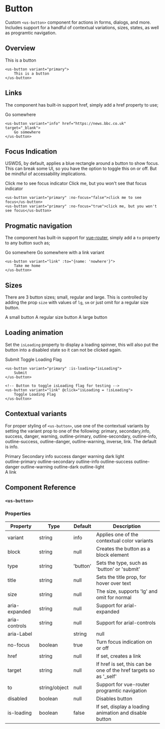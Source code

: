 # Button

Custom `<us-button>` component for actions in forms, dialogs, and more. Includes support for a handful of contextual variations, sizes, states, as well as programtic navigation.

## Overview

<us-button variant="primary" class="mt-4">This is a button</us-button>

``` vue
<us-button variant="primary">
    This is a button
</us-button>
```

## Links

The component has built-in support href, simply add a href property to use;

<us-button variant="info" href="https://news.bbc.co.uk" target="_blank" class="mb-1">Go somewhere</us-button>

``` vue
<us-button variant="info" href="https://news.bbc.co.uk" target="_blank">
    Go somewhere
</us-button>
```

## Focus Indication

USWDS, by default, applies a blue rectangle around a button to show focus. This can break some UI, so you have the option to toggle this on or off. But be mindful of accessability implications.

<div class="mt-3 mb-3">
    <us-button variant="primary" :no-focus="false">Click me to see focus indicator</us-button>
    <us-button variant="primary" :no-focus="true">Click me, but you won't see that focus indicator</us-button>
</div>

``` vue
<us-button variant="primary" :no-focus="false">click me to see focus</us-button>
<us-button variant="primary" :no-focus="true">click me, but you won't see focus</us-button>
```

## Progmatic navigation

The component has built-in support for [vue-router](https://router.vuejs.org/), simply add a `to` property to any button such as;

<div class="mt-3 mb-3">
<us-button variant="danger" :to="{name: 'nowhere'}" class="mb-1">Go somewhere</us-button>
<us-button variant="link" :to="{name: 'nowhere'}" class="mb-1">Go somewhere with a link variant</us-button>
</div>

``` vue
<us-button variant="link" :to="{name: 'nowhere'}">
    Take me home
</us-button>
```

## Sizes

There are 3 button sizes; small, regular and large. This is controlled by adding the prop `size` with values of `lg`, `sm` or just omit for a regular size button.

<div class="mt-3 mb-3">
    <us-button variant="primary" size="sm" class="mb-1">A small button</us-button>
    <us-button variant="primary" class="mb-1">A regular size button</us-button>
    <us-button variant="primary" size="lg" class="mb-1">A large button</us-button>
</div>


## Loading animation

Set the `isLoading` property to display a loading spinner, this will also put the button into a disabled state so it can not be clicked again.

<div class="mt-3 mb-3">
<us-button variant="primary" class="mr-3" :is-loading="isLoading">Submit</us-button>
<us-button size="sm" variant="link" @click="isLoading = !isLoading">Toggle Loading Flag</us-button>
</div>

``` vue
<us-button variant="primary" :is-loading="isLoading">
    Submit
</us-button>

<!-- Button to toggle isLoading flag for testing -->
<us-button variant="link" @click="isLoading = !isLoading">
    Toggle Loading Flag
</us-button>
```

## Contextual variants

For proper styling of `<us-button>`, use one of the contextual variants by setting the variant prop to one of the following: primary,
secondary,info, success, danger, warning, outline-primary, outline-secondary, outline-info, outline-success, outline-danger,
outline-warning, inverse, link. The default is info.

<div class="mt-3 mb-3">
    <!--<us-button v-for="variant in btnVariants" :key="variant" :variant="variant" class="mr-2 mb-1">{{variant}}</us-button>-->
    <div>
        <us-button variant="primary" class="mr-1 mb-2">Primary</us-button>
        <us-button variant="secondary" class="mr-1 mb-2">Secondary</us-button>
        <us-button variant="info" class="mr-1 mb-2">info</us-button>
        <us-button variant="success" class="mr-1 mb-2">success</us-button>
        <us-button variant="danger" class="mr-1 mb-2">danger</us-button>
        <us-button variant="warning" class="mr-1 mb-2">warning</us-button>
        <us-button variant="dark" class="mr-1 mb-2">dark</us-button>
        <us-button variant="light" class="mr-1 mb-2">light</us-button>
    </div>
    <div>
        <us-button variant="outline-primary" class="mr-1 mb-2">outline-primary</us-button>
        <us-button variant="outline-secondary" class="mr-1 mb-2">outline-secondary</us-button>
        <us-button variant="outline-info" class="mr-1 mb-2">outline-info</us-button>
        <us-button variant="outline-success" class="mr-1 mb-2">outline-success</us-button>
        <us-button variant="outline-danger" class="mr-1 mb-2">outline-danger</us-button>
        <us-button variant="outline-warning" class="mr-1 mb-2">outline-warning</us-button>
        <us-button variant="outline-dark" class="mr-1 mb-2">outline-dark</us-button>
        <us-button variant="outline-light" class="mr-1 mb-2">outline-light</us-button>
    </div>
    <div>
        <us-button variant="link" class="mb-1 mb-1">A link</us-button>
    </div>
</div>

## Component Reference

### `<us-button>`

### Properties 

| Property | Type  | Default | Description |
| -------- | ----- | ------- | ----------- | 
| variant  | string | info | Applies one of the contextual color variants |
| block | string | null | Creates the button as a block element |
| type | string | 'button' | Sets the type, such as 'button' or 'submit'
| title | string | null | Sets the title prop, for hover over text  |
| size | string | null | The size, supports 'lg' and omit for normal |
| aria-expanded | string | null | Support for arial-expanded |
| aria-controls | string | null | Support for arial-controls |
| aria-Label | | string  | null | Support for arial-label |
| no-focus | boolean | true | Turn focus indication on or off |
| href | string | null | If set, creates a link |
| target | string  | null | If href is set, this can be one of the href targets so as '_self' |
| to | string/object | null | Support for vue-router programtic navigation |
| disabled | boolean | null | Disables button |
| is-loading | boolean | false | If set, display a loading animation and disable button |

<script>
export default {
    data() {
        return {
            isLoading: true,
            btnVariants: [
                'primary',
                'secondary',
                'info',
                'success',
                'danger',
                'warning',
                'light',
                'dark',
                'outline-primary',
                'outline-secondary',
                'outline-info',
                'outline-success',
                'outline-danger',
                'outline-warning',
                'outline-light',
                'outline-dark'             
            ]
        };
    }
}
</script>